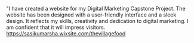 "I have created a website for my Digital Marketing Capstone Project. The website has been designed with a user-friendly interface and a sleek design. It reflects my skills, creativity and dedication to digital marketing. I am confident that it will impress visitors. 
https://sasikumarsha.wixsite.com/thevillagefood
